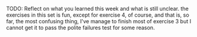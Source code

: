 TODO: Reflect on what you learned this week and what is still unclear.
the exercises in this set is fun, except for exercise 4, of course, and that is, so far, the most confusing thing, I've manage to finish most of exercise 3 but I cannot get it to pass the polite failures test for some reason.
